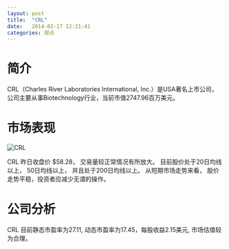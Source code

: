 ```yaml
---
layout: post
title:  "CRL"
date:   2014-02-17 12:21:41
categories: 观点
---
```


# 简介
CRL（Charles River Laboratories International, Inc.）是USA著名上市公司，
公司主要从事Biotechnology行业，当前市值2747.96百万美元。

# 市场表现

![CRL](http://finviz.com/chart.ashx?t=CRL&ty=c&ta=1&p=d&s=l)

CRL 昨日收盘价 $58.28，
交易量较正常情况有所放大。
目前股价处于20日均线以上，
50日均线以上，
并且处于200日均线以上。
从短期市场走势来看，
股价走势平稳，投资者应减少无谓的操作。

# 公司分析
CRL 目前静态市盈率为27.11, 动态市盈率为17.45，每股收益2.15美元,
市场估值较为合理。

